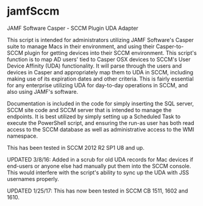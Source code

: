 # jamfSccm
JAMF Software Casper - SCCM Plugin UDA Adapter

This script is intended for administrators utilizing JAMF Software's Casper suite to manage Macs in their environment, and using their Casper-to-SCCM plugin for getting devices into their SCCM environment. This script's function is to map AD users' tied to Casper OSX devices to SCCM's User Device Affinity (UDA) functionality. It will parse through the users and devices in Casper and appropriately map them to UDA in SCCM, including making use of its expiration dates and other criteria. This is fairly essential for any enterprise utilizing UDA for day-to-day operations in SCCM, and also using JAMF's software.

Documentation is included in the code for simply inserting the SQL server, SCCM site code and SCCM server that is intended to manage the endpoints. It is best utilized by simply setting up a Scheduled Task to execute the PowerShell script, and ensuring the run-as user has both read access to the SCCM database as well as administrative access to the WMI namespace.

This has been tested in SCCM 2012 R2 SP1 U8 and up.

UPDATED 3/8/16: Added in a scrub for old UDA records for Mac devices if end-users or anyone else had manually put them into the SCCM console. This would interfere with the script's ability to sync up the UDA with JSS usernames properly.

UPDATED 1/25/17: This has now been tested in SCCM CB 1511, 1602 and 1610.
